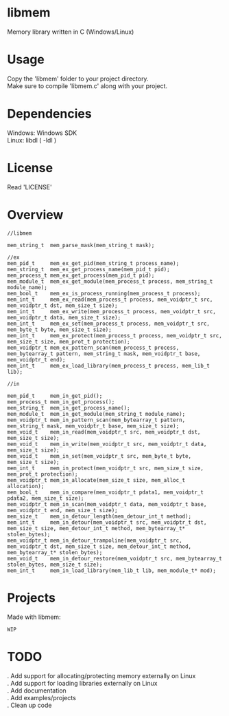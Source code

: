 # libmem
Memory library written in C (Windows/Linux)  

# Usage
Copy the 'libmem' folder to your project directory.  
Make sure to compile 'libmem.c' along with your project.  

# Dependencies
Windows: Windows SDK  
Linux:   libdl ( -ldl )  

# License
Read 'LICENSE'  

# Overview
```
//libmem

mem_string_t  mem_parse_mask(mem_string_t mask);

//ex
mem_pid_t     mem_ex_get_pid(mem_string_t process_name);
mem_string_t  mem_ex_get_process_name(mem_pid_t pid);
mem_process_t mem_ex_get_process(mem_pid_t pid);
mem_module_t  mem_ex_get_module(mem_process_t process, mem_string_t module_name);
mem_bool_t    mem_ex_is_process_running(mem_process_t process);
mem_int_t     mem_ex_read(mem_process_t process, mem_voidptr_t src, mem_voidptr_t dst, mem_size_t size);
mem_int_t     mem_ex_write(mem_process_t process, mem_voidptr_t src, mem_voidptr_t data, mem_size_t size);
mem_int_t     mem_ex_set(mem_process_t process, mem_voidptr_t src, mem_byte_t byte, mem_size_t size);
mem_int_t     mem_ex_protect(mem_process_t process, mem_voidptr_t src, mem_size_t size, mem_prot_t protection);
mem_voidptr_t mem_ex_pattern_scan(mem_process_t process, mem_bytearray_t pattern, mem_string_t mask, mem_voidptr_t base, mem_voidptr_t end);
mem_int_t     mem_ex_load_library(mem_process_t process, mem_lib_t lib);

//in

mem_pid_t     mem_in_get_pid();
mem_process_t mem_in_get_process();
mem_string_t  mem_in_get_process_name();
mem_module_t  mem_in_get_module(mem_string_t module_name);
mem_voidptr_t mem_in_pattern_scan(mem_bytearray_t pattern, mem_string_t mask, mem_voidptr_t base, mem_size_t size);
mem_void_t    mem_in_read(mem_voidptr_t src, mem_voidptr_t dst, mem_size_t size);
mem_void_t    mem_in_write(mem_voidptr_t src, mem_voidptr_t data, mem_size_t size);
mem_void_t    mem_in_set(mem_voidptr_t src, mem_byte_t byte, mem_size_t size);
mem_int_t     mem_in_protect(mem_voidptr_t src, mem_size_t size, mem_prot_t protection);
mem_voidptr_t mem_in_allocate(mem_size_t size, mem_alloc_t allocation);
mem_bool_t    mem_in_compare(mem_voidptr_t pdata1, mem_voidptr_t pdata2, mem_size_t size);
mem_voidptr_t mem_in_scan(mem_voidptr_t data, mem_voidptr_t base, mem_voidptr_t end, mem_size_t size);
mem_size_t    mem_in_detour_length(mem_detour_int_t method);
mem_int_t     mem_in_detour(mem_voidptr_t src, mem_voidptr_t dst, mem_size_t size, mem_detour_int_t method, mem_bytearray_t* stolen_bytes);
mem_voidptr_t mem_in_detour_trampoline(mem_voidptr_t src, mem_voidptr_t dst, mem_size_t size, mem_detour_int_t method, mem_bytearray_t* stolen_bytes);
mem_void_t    mem_in_detour_restore(mem_voidptr_t src, mem_bytearray_t stolen_bytes, mem_size_t size);
mem_int_t     mem_in_load_library(mem_lib_t lib, mem_module_t* mod);
```

# Projects
Made with libmem:
```
WIP
```

# TODO

. Add support for allocating/protecting memory externally on Linux  
. Add support for loading libraries externally on Linux  
. Add documentation  
. Add examples/projects  
. Clean up code  